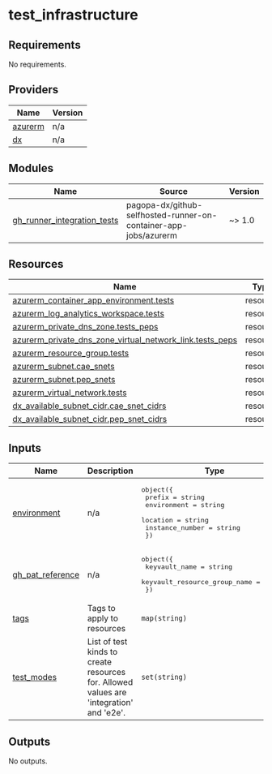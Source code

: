 # test_infrastructure

<!-- BEGIN_TF_DOCS -->
## Requirements

No requirements.

## Providers

| Name | Version |
|------|---------|
| <a name="provider_azurerm"></a> [azurerm](#provider\_azurerm) | n/a |
| <a name="provider_dx"></a> [dx](#provider\_dx) | n/a |

## Modules

| Name | Source | Version |
|------|--------|---------|
| <a name="module_gh_runner_integration_tests"></a> [gh\_runner\_integration\_tests](#module\_gh\_runner\_integration\_tests) | pagopa-dx/github-selfhosted-runner-on-container-app-jobs/azurerm | ~> 1.0 |

## Resources

| Name | Type |
|------|------|
| [azurerm_container_app_environment.tests](https://registry.terraform.io/providers/hashicorp/azurerm/latest/docs/resources/container_app_environment) | resource |
| [azurerm_log_analytics_workspace.tests](https://registry.terraform.io/providers/hashicorp/azurerm/latest/docs/resources/log_analytics_workspace) | resource |
| [azurerm_private_dns_zone.tests_peps](https://registry.terraform.io/providers/hashicorp/azurerm/latest/docs/resources/private_dns_zone) | resource |
| [azurerm_private_dns_zone_virtual_network_link.tests_peps](https://registry.terraform.io/providers/hashicorp/azurerm/latest/docs/resources/private_dns_zone_virtual_network_link) | resource |
| [azurerm_resource_group.tests](https://registry.terraform.io/providers/hashicorp/azurerm/latest/docs/resources/resource_group) | resource |
| [azurerm_subnet.cae_snets](https://registry.terraform.io/providers/hashicorp/azurerm/latest/docs/resources/subnet) | resource |
| [azurerm_subnet.pep_snets](https://registry.terraform.io/providers/hashicorp/azurerm/latest/docs/resources/subnet) | resource |
| [azurerm_virtual_network.tests](https://registry.terraform.io/providers/hashicorp/azurerm/latest/docs/resources/virtual_network) | resource |
| [dx_available_subnet_cidr.cae_snet_cidrs](https://registry.terraform.io/providers/pagopa-dx/azure/latest/docs/resources/available_subnet_cidr) | resource |
| [dx_available_subnet_cidr.pep_snet_cidrs](https://registry.terraform.io/providers/pagopa-dx/azure/latest/docs/resources/available_subnet_cidr) | resource |

## Inputs

| Name | Description | Type | Default | Required |
|------|-------------|------|---------|:--------:|
| <a name="input_environment"></a> [environment](#input\_environment) | n/a | <pre>object({<br/>    prefix          = string<br/>    environment     = string<br/>    location        = string<br/>    instance_number = string<br/>  })</pre> | n/a | yes |
| <a name="input_gh_pat_reference"></a> [gh\_pat\_reference](#input\_gh\_pat\_reference) | n/a | <pre>object({<br/>    keyvault_name                = string<br/>    keyvault_resource_group_name = string<br/>  })</pre> | n/a | yes |
| <a name="input_tags"></a> [tags](#input\_tags) | Tags to apply to resources | `map(string)` | n/a | yes |
| <a name="input_test_modes"></a> [test\_modes](#input\_test\_modes) | List of test kinds to create resources for. Allowed values are 'integration' and 'e2e'. | `set(string)` | n/a | yes |

## Outputs

No outputs.
<!-- END_TF_DOCS -->
